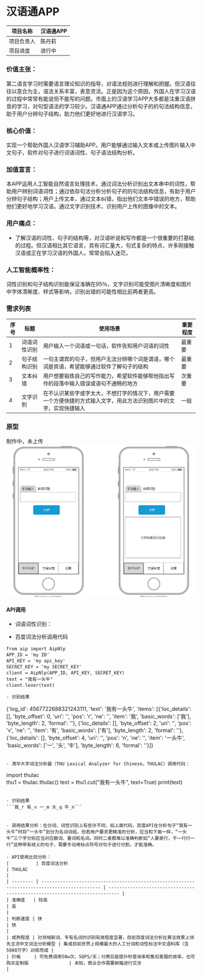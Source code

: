 # 汉语通APP
|  项目名称   |  汉语通APP |
| --- | --- |
| 项目负责人    |  陈丹莉   |
|  项目进度   |   进行中  |


### 价值主张：
第二语言学习时需要语言理论知识的指导，对语法规则进行理解和把握。但汉语往往以意合为主，语法关系丰富，表意灵活。正是因为这个原因，外国人在学习汉语的过程中常常有能说但不能写的问题。市面上的汉语学习APP大多都是注重汉语拼音的学习，对句型语法的学习较少。汉语通APP通过分析句子的的句法结构信息，助于用户分辨句子结构，助力他们更好地进行汉语学习。

### 核心价值： 
实现一个帮助外国人汉语学习辅助APP。用户能够通过输入文本或上传图片输入中文句子，软件对句子进行词语词性、句子语法结构分析。


### 加值宣言：
本APP运用人工智能自然语言处理技术，通过词法分析识别出文本串中的词性，帮助用户辨别词语词性；通过依存句法分析分析句子的的句法结构信息，有助于用户分辨句子结构；用户上传文本，通过文本纠错，指出他们文本中错误的地方，帮助他们更好地学习汉语。通过文字识别技术，识别用户上传的图像中的文本。

### 用户痛点：
- 了解汉语的词性、句子的结构等，对汉语听说和写作都是一个很重要的打基础的过程。但汉语相比其它语言，具有词汇量大，句式复杂的特点，许多刚接触汉语或正在学习汉语的外国人，常常会陷入迷茫。

### 人工智能概率性：
词性识别和句子结构识别能保证准确在95％，文字识别可能受图片清晰度和图片中字体清晰度、样式等影响，识别出错的可能性相比前两者更高。

### 需求列表
|   序号  |   标题  |  使用场景   |    重要程度 |
| --- | --- | --- | --- |
|   1  |   词语词性识别  | 用户输入一个词语或一句话，软件告知用户词语的词性  |   最重要  |
|   2  |   句子结构识别  |  一句主谓宾的句子，但用户无法分辨哪个词是谓语，哪个词是宾语，希望能够通过软件了解句子的结构   |  最重要   |
|   3  |  文本纠错   |  用户想要锻炼自己的写作能力，希望软件能够帮他指出写作的段落中输入错误或语句不通畅的地方   |  次重要   |
|   4  |  文字识别   |  在不认识某些字或字太大，不想打字的情况下，用户需要一个方便快捷的方式输入文字，用此方法识别图片中的文字，实现快捷输入   |  一般   | 

### 原型
制作中，未上传
 ![原型1](https://github.com/NFUNM004/API_ML_AI/blob/master/yuanxi1.PNG "原型1")
 
#### API调用

- 词语词性识别：

- 百度词法分析调用代码
```
from aip import AipNlp
APP_ID = 'my ID'
API_KEY = 'my api_key'
SECRET_KEY = 'my SECRET_KEY'
client = AipNlp(APP_ID, API_KEY, SECRET_KEY)
text = "我有一头牛"
client.lexer(text)
```

```
- 识别结果

```
{'log_id': 4567722688321243111,
 'text': '我有一头牛',
 'items': [{'loc_details': [],
   'byte_offset': 0,
   'uri': '',
   'pos': 'r',
   'ne': '',
   'item': '我',
   'basic_words': ['我'],
   'byte_length': 2,
   'formal': ''},
  {'loc_details': [],
   'byte_offset': 2,
   'uri': '',
   'pos': 'v',
   'ne': '',
   'item': '有',
   'basic_words': ['有'],
   'byte_length': 2,
   'formal': ''},
  {'loc_details': [],
   'byte_offset': 4,
   'uri': '',
   'pos': 'n',
   'ne': '',
   'item': '一头牛',
   'basic_words': ['一', '头', '牛'],
   'byte_length': 6,
   'formal': ''}]}
```

- 清华大学词法分析器（THU Lexical Analyzer for Chinese，THULAC）调用代码：
```  
import thulac  
thu1 = thulac.thulac() 
text = thu1.cut("我有一头牛", text=True) 
print(text)
```

- 识别结果
```我_r 有_v 一_m 头_q 牛_n```


- 调用结果分析：在分词、词性识别上有些许不同，如上面代码，百度API在分析句子“我有一头牛”时将“一头牛”划分为名词词组，但若用户要求更精准的分析，应当和下面一样，“一头牛”三个字分别应当对应数词、量词和名词。同时二者都难以准确判断如“人要是行，干一行行一行”这种带有歧义的句子，需要手动用标点符号对句子进行分割，才能准确。

- API使用比较分析：
|          | 百度词法分析                                                                                 | THULAC                                                                     |
| -------- | -------------------------------------------------------------------------------------------- | -------------------------------------------------------------------------- |
| 准确度   | 较高                                                                                         | 高                                                                         |
| 判断速度 | 快                                                                                           | 快                                                                         |
| 成熟程度 | 对领域新词、专有名词的识别有效程度显著，目前百度词法分析在算法效果上领先主流中文词法分析模型 | 集成目前世界上规模最大的人工分词和词性标注中文语料库（含5800万字）训练而成 |
| 价格     | 可免费调用50w次，5QPS/天；付费后能提升秒查询率和售后客服的效率，也可购买定制版               | 未知，商业合作需要邮箱进行交涉                                             |
